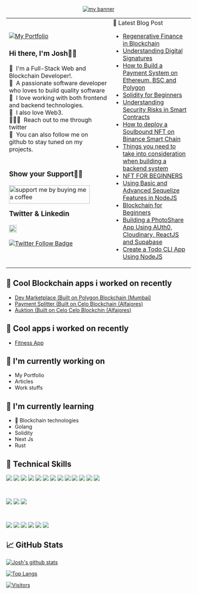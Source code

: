 <p align="center">
  <a href=http://joshade.netlify.com" target="_blank" rel="noreferrer"><img src="https://user-images.githubusercontent.com/40618946/141323629-485833a2-ef6b-4c2b-a023-32d0b883e431.png" alt="my banner"></a>
</p>
<table>
  <tr>
    <td valign="center">
      <a href="">
        <img src="https://img.shields.io/badge/my_portfolio-000?style=for-the-badge&logo=ko-fi&logoColor=white" alt="My Portfolio"/></a>
      <p>
        <h3>Hi there, I'm Josh👋🏾</h3>
        👀 &nbsp;I'm a Full-Stack Web and Blockchain Developer!.
        <br/>
        🚀 &nbsp;A passionate software developer who loves to build quality software
        <br/>
        🚀 &nbsp;I love working with both frontend and backend technologies.
        <br/>
        🚀 &nbsp;I also love Web3.
        <br/>
        🧑🏽‍💻 &nbsp;Reach out to me through twitter
        <br />
        💞️ &nbsp;You can also follow me on github to stay tuned on my projects.
        <br/>
        <br />
        <h3>Show your Support🤝🏽</h3>
        <a href="https://www.buymeacoffee.com/josh4324"><img align="left" src="https://cdn.buymeacoffee.com/buttons/v2/default-yellow.png" height="50" width="220" alt="support me by buying me a coffee" /> <a/>
        <br/>
        <br />
        <h3>Twitter & Linkedin</h3>
       <a href="https://www.linkedin.com/in/joshuaadesanya/"><img align="left" src="https://raw.githubusercontent.com/yushi1007/yushi1007/main/images/linkedin.svg" alt="Yu Shi | LinkedIn" width="21px"/></a>
        <br/><br/>
        <a href="https://twitter.com/josh_my_man">
          <img src="https://img.shields.io/twitter/follow/josh_my_man?color=0F182A&logo=twitter&style=for-the-badge" alt="Twitter Follow Badge"/></a>
       </p>
    </td>
    <td>
       📝 Latest Blog Post

- [Regenerative Finance in Blockchain](https://adesanyajoshua.hashnode.dev/regenerative-finance-in-blockchain)                                                                                                                                              
- [Understanding Digital Signatures](https://adesanyajoshua.hashnode.dev/digital-signatures-101-understanding-the-basics)  
- [How to Build a Payment System on Ethereum, BSC and Polygon](https://adesanyajoshua.hashnode.dev/how-to-build-a-simple-payment-system-on-ethereum-binance-smart-chain-and-polygon)
- [Solidity for Beginners](https://dev.to/josh4324/a-friendly-beginners-guide-to-solidity-part-one-4ghi)
- [Understanding Security Risks in Smart Contracts](https://adesanyajoshua.hashnode.dev/understanding-the-security-risks-in-smart-contract-development)
- [How to deploy a Soulbound NFT on Binance Smart Chain](https://adesanyajoshua.hashnode.dev/how-to-deploy-a-soulbound-nft-contract-on-binance-smart-chain-with-thirdweb)
- [Things you need to take into consideration when building a backend system](https://adesanyajoshua.hashnode.dev/things-you-need-to-take-into-consideration-when-building-a-backend-software/)
- [NFT FOR BEGINNERS](https://adesanyajoshua.hashnode.dev/nft-for-beginners/)
- [Using Basic and Advanced Sequelize Features in NodeJS](https://www.section.io/engineering-education/complete-guide-on-using-sequelize-basic-and-advanced-features/)
- [Blockchain for Beginners](https://dev.to/josh4324/blockchain-for-beginners-5bc0)
- [Building a PhotoShare App Using AUth0, Cloudinary, ReactJS and Supabase](https://dev.to/hackmamba/building-a-photoshare-app-using-auth0-cloudinary-reactjs-and-supabase-12ne)
- [Create a Todo CLI App Using NodeJS](https://dev.to/josh4324/create-a-todo-cli-app-with-node-js-3hbc)  
 </td>
  </tr>
</table>

## 🔭 Cool Blockchain apps i worked on recently
- <a href="https://marketplace-escrow.netlify.app/" target="_blank" rel="noreferrer">Dev Marketplace (Built on Polygon Blockchain (Mumbai) </a>
- <a href="https://payment-split.netlify.app/" target="_blank" rel="noreferrer">Payment Splitter (Built on Celo Blockchain (Alfajores)</a>
- <a href="https://auktion.netlify.app/" target="_blank" rel="noreferrer">Auktion (Built on Celo Celo Blockchin (Alfajores)</a>
                                                                         
## 🔭 Cool apps i worked on recently
- <a href="https://strong-body.netlify.app/" target="_blank" rel="noreferrer">Fitness App</a>

## 🔭 I'm currently working on
- My Portfolio
- Articles
- Work stuffs

## 🌱 I'm currently learning

- 📱 Blockchain technologies
- Golang
- Solidity
- Next Js
- Rust

## 💼 Technical Skills

![](https://img.shields.io/badge/Code-React-informational?style=flat&logo=react&color=61DAFB)
![](https://img.shields.io/badge/Code-Redux-informational?style=flat&logo=Redux&color=764ABC)
![](https://img.shields.io/badge/Code-JavaScript-informational?style=flat&logo=JavaScript&color=F7DF1E)
![](https://img.shields.io/badge/Node.js-43853D?style=flat&logo=node.js&logoColor=white)
![](https://img.shields.io/badge/TypeScript-007ACC?style=flat&logo=typescript&logoColor=white)
![](https://img.shields.io/badge/Python-14354C?style=flat&logo=python&logoColor=white)
![](https://img.shields.io/badge/Go-00ADD8?style=flat&logo=go&logoColor=white)
![](https://img.shields.io/badge/Express.js-404D59?flat)
![](https://img.shields.io/badge/Tailwind_CSS-38B2AC?style=flat&logo=tailwind-css&logoColor=white)
![](https://img.shields.io/badge/MongoDB-4EA94B?style=flat&logo=mongodb&logoColor=white)
![](https://img.shields.io/badge/Code-HTML5-informational?style=flat&logo=HTML5&color=E34F26)
![](https://img.shields.io/badge/Code-PostgreSQL-informational?style=flat&logo=PostgreSQL&color=336791)
![](https://img.shields.io/badge/Code-SQLite-informational?style=flat&logo=SQLite&color=003B57)

</br>

![](https://img.shields.io/badge/Style-Bootstrap-informational?style=flat&logo=Bootstrap&color=7952B3)
![](https://img.shields.io/badge/Style-CSS3-informational?style=flat&logo=CSS3&color=1572B6)
![](https://img.shields.io/badge/Style-styled--components-informational?style=flat&logo=styled-components&color=DB7093)

</br>

![](https://img.shields.io/badge/Tools-Figma-informational?style=flat&logo=Figma&color=F24E1E)
![](https://img.shields.io/badge/Tools-NPM-informational?style=flat&logo=NPM&color=CB3837)
![](https://img.shields.io/badge/Tools-Heroku-informational?style=flat&logo=Heroku&color=430098)
![](https://img.shields.io/badge/Tools-Netlify-informational?style=flat&logo=netlify&color=00C7B7)
![](https://img.shields.io/badge/Tools-Git-informational?style=flat&logo=Git&color=F05032)
![](https://img.shields.io/badge/Tools-GitHub-informational?style=flat&logo=GitHub&color=181717)


## 📈 GitHub Stats

[![Josh's github stats](https://github-readme-stats.vercel.app/api?username=josh4324)](https://github.com/josh4324)

[![Top Langs](https://github-readme-stats.vercel.app/api/top-langs/?username=josh4324&layout=compact)](https://github.com/josh4324)

[![Visitors](https://visitor-badge.glitch.me/badge?page_id=jsoh4324.josh4324)](https://joshade.netlify.com)
